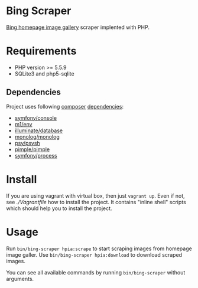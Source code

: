Bing Scraper
=====================================

[Bing homepage image gallery](http://www.bing.com/gallery/) scraper implented with PHP.


# Requirements

 * PHP version >= 5.5.9
 * SQLite3 and php5-sqlite

## Dependencies

Project uses following [composer](https://getcomposer.org/doc/) [dependencies](https://packagist.org/):

 * [symfony/console](https://symfony.com/doc/current/components/console.html)
 * [m1/env](https://github.com/m1/Env)
 * [illuminate/database](https://github.com/illuminate/database)
 * [monolog/monolog](https://github.com/Seldaek/monolog)
 * [psy/psysh](https://github.com/bobthecow/psysh)
 * [pimple/pimple](https://github.com/silexphp/Pimple)
 * [symfony/process](https://symfony.com/doc/current/components/process.html)


# Install

If you are using vagrant with virtual box, then just `vagrant up`. Even if not, see *./Vagrantfile* 
how to install the project. It contains "inline shell" scripts which should help you to 
install the project.


# Usage

Run `bin/bing-scraper hpia:scrape` to start scraping images from homepage image galler. 
Use `bin/bing-scraper hpia:download` to download scraped images.

You can see all available commands by running `bin/bing-scraper` without arguments.
